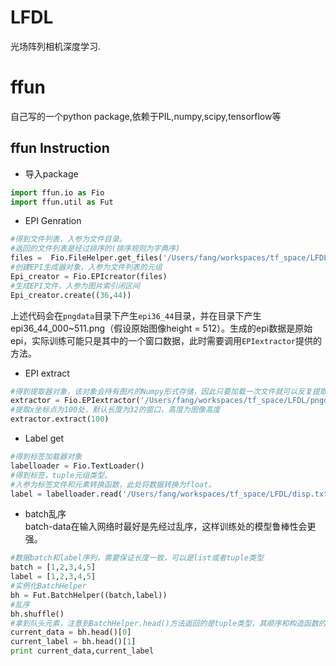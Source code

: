 # LFDL  
光场阵列相机深度学习.

# ffun
自己写的一个python package,依赖于PIL,numpy,scipy,tensorflow等  
## ffun Instruction  
- 导入package  
```python
import ffun.io as Fio
import ffun.util as Fut
```
- EPI Genration  
```python
#得到文件列表，入参为文件目录。
#返回的文件列表是经过排序的(排序规则为字典序)
files =  Fio.FileHelper.get_files('/Users/fang/workspaces/tf_space/LFDL/pngdata')
#创建EPI生成器对象，入参为文件列表的元组
Epi_creator = Fio.EPIcreator(files)
#生成EPI文件，入参为图片索引闭区间
Epi_creator.create((36,44))
```  
上述代码会在`pngdata`目录下产生`epi36_44`目录，并在目录下产生epi36_44_000~511.png（假设原始图像height = 512）。生成的epi数据是原始epi，实际训练可能只是其中的一个窗口数据，此时需要调用`EPIextractor`提供的方法。  

- EPI extract  
```python
#得到提取器对象，该对象会持有图片的Numpy形式存储，因此只要加载一次文件就可以反复提取
extractor = Fio.EPIextractor('/Users/fang/workspaces/tf_space/LFDL/pngdata/epi36_44/epi_36_44_001.png')
#提取x坐标点为100处，默认长度为32的窗口，高度为图像高度
extractor.extract(100)
```
- Label get  
```python
#得到标签加载器对象
labelloader = Fio.TextLoader()
#得到标签，tuple元组类型。
#入参为标签文件和元素转换函数，此处将数据转换为float。
label = labelloader.read('/Users/fang/workspaces/tf_space/LFDL/disp.txt',float)
```  
- batch乱序  
batch-data在输入网络时最好是先经过乱序，这样训练处的模型鲁棒性会更强。
```python  
#数据batch和label序列，需要保证长度一致，可以是list或者tuple类型
batch = [1,2,3,4,5]
label = [1,2,3,4,5]
#实例化BatchHelper
bh = Fut.BatchHelper((batch,label))
#乱序
bh.shuffle()
#拿到队头元素，注意到BatchHelper.head()方法返回的是tuple类型，其顺序和构造函数的入参一致
current_data = bh.head()[0]
current_label = bh.head()[1]
print current_data,current_label
```

